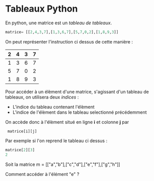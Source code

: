 # Tableaux Python



En python, une matrice est un *tableau de tableaux*.

```python
matrice= [[2,4,3,7],[1,3,6,7],[5,7,0,2],[1,8,9,3]]
```

On peut représenter l'instruction ci dessus de cette manière :

| 2    | 4    | 3    | 7    |
| ---- | ---- | ---- | ---- |
| 1    | 3    | 6    | 7    |
| 5    | 7    | 0    | 2    |
| 1    | 8    | 9    | 3    |

Pour accéder à un élèment d'une matrice, s'agissant d'un tableau de tableaux, on utilisera deux *indices* :

- L'indice du tableau contenant l'élèment
- L'indice de l'élèment dans le tableau selectionné précédemment

On accède donc à l'élèment situé en ligne **i** et colonne **j** par 

```pyth
 matrice[i][j]
```

Par exemple si l'on reprend le tableau ci dessus :

```python
matrice[2][3]
2
```

Soit la matrice m = [["a","b"],["c","d"],["e","f"],["g","h"]]

Comment accéder à l'élément "e" ?


